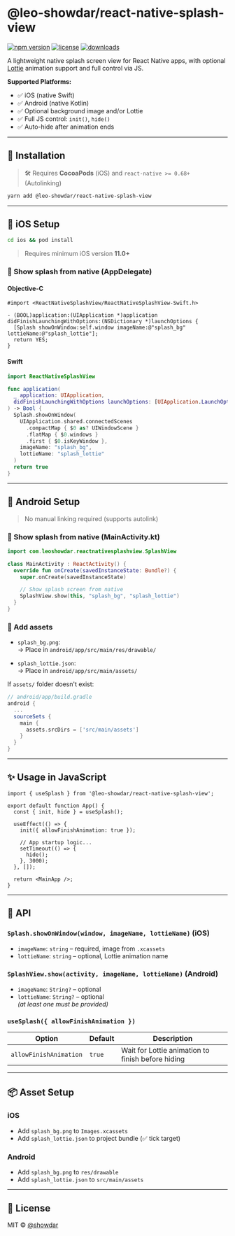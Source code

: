# @leo-showdar/react-native-splash-view

[![npm version](https://img.shields.io/npm/v/@leo-showdar/react-native-splash-view)](https://www.npmjs.com/package/@leo-showdar/react-native-splash-view)
[![license](https://img.shields.io/npm/l/@leo-showdar/react-native-splash-view)](./LICENSE)
[![downloads](https://img.shields.io/npm/dm/@leo-showdar/react-native-splash-view)](https://www.npmjs.com/package/@leo-showdar/react-native-splash-view)

A lightweight native splash screen view for React Native apps, with optional [Lottie](https://airbnb.io/lottie/#/) animation support and full control via JS.

**Supported Platforms:**

- ✅ iOS (native Swift)
- ✅ Android (native Kotlin)
- ✅ Optional background image and/or Lottie
- ✅ Full JS control: `init()`, `hide()`
- ✅ Auto-hide after animation ends

---

## 🚀 Installation

> 🛠 Requires **CocoaPods** (iOS) and `react-native >= 0.68+` (Autolinking)

```bash
yarn add @leo-showdar/react-native-splash-view
```

---

## 🍏 iOS Setup

```bash
cd ios && pod install
```

> Requires minimum iOS version **11.0+**

### 🔹 Show splash from native (AppDelegate)

#### Objective-C

```objc
#import <ReactNativeSplashView/ReactNativeSplashView-Swift.h>

- (BOOL)application:(UIApplication *)application didFinishLaunchingWithOptions:(NSDictionary *)launchOptions {
  [Splash showOnWindow:self.window imageName:@"splash_bg" lottieName:@"splash_lottie"];
  return YES;
}
```

#### Swift

```swift
import ReactNativeSplashView

func application(
  _ application: UIApplication,
  didFinishLaunchingWithOptions launchOptions: [UIApplication.LaunchOptionsKey: Any]?
) -> Bool {
  Splash.showOnWindow(
    UIApplication.shared.connectedScenes
      .compactMap { $0 as? UIWindowScene }
      .flatMap { $0.windows }
      .first { $0.isKeyWindow },
    imageName: "splash_bg",
    lottieName: "splash_lottie"
  )
  return true
}
```

---

## 🤖 Android Setup

> No manual linking required (supports autolink)

### 🔹 Show splash from native (MainActivity.kt)

```kotlin
import com.leoshowdar.reactnativesplashview.SplashView

class MainActivity : ReactActivity() {
  override fun onCreate(savedInstanceState: Bundle?) {
    super.onCreate(savedInstanceState)

    // Show splash screen from native
    SplashView.show(this, "splash_bg", "splash_lottie")
  }
}
```

### 🔹 Add assets

- `splash_bg.png`:  
  → Place in `android/app/src/main/res/drawable/`

- `splash_lottie.json`:  
  → Place in `android/app/src/main/assets/`

If `assets/` folder doesn't exist:

```gradle
// android/app/build.gradle
android {
  ...
  sourceSets {
    main {
      assets.srcDirs = ['src/main/assets']
    }
  }
}
```

---

## ✨ Usage in JavaScript

```tsx
import { useSplash } from '@leo-showdar/react-native-splash-view';

export default function App() {
  const { init, hide } = useSplash();

  useEffect(() => {
    init({ allowFinishAnimation: true });

    // App startup logic...
    setTimeout(() => {
      hide();
    }, 3000);
  }, []);

  return <MainApp />;
}
```

---

## 🧹 API

### `Splash.showOnWindow(window, imageName, lottieName)` (iOS)

- `imageName`: `string` – required, image from `.xcassets`
- `lottieName`: `string` – optional, Lottie animation name

### `SplashView.show(activity, imageName, lottieName)` (Android)

- `imageName`: `String?` – optional
- `lottieName`: `String?` – optional  
  _(at least one must be provided)_

### `useSplash({ allowFinishAnimation })`

| Option                 | Default | Description                                       |
| ---------------------- | ------- | ------------------------------------------------- |
| `allowFinishAnimation` | `true`  | Wait for Lottie animation to finish before hiding |

---

## 📦 Asset Setup

### iOS

- Add `splash_bg.png` to `Images.xcassets`
- Add `splash_lottie.json` to project bundle (✅ tick target)

### Android

- Add `splash_bg.png` to `res/drawable`
- Add `splash_lottie.json` to `src/main/assets`

---

## 📄 License

MIT © [@showdar](https://github.com/caongocquy)
